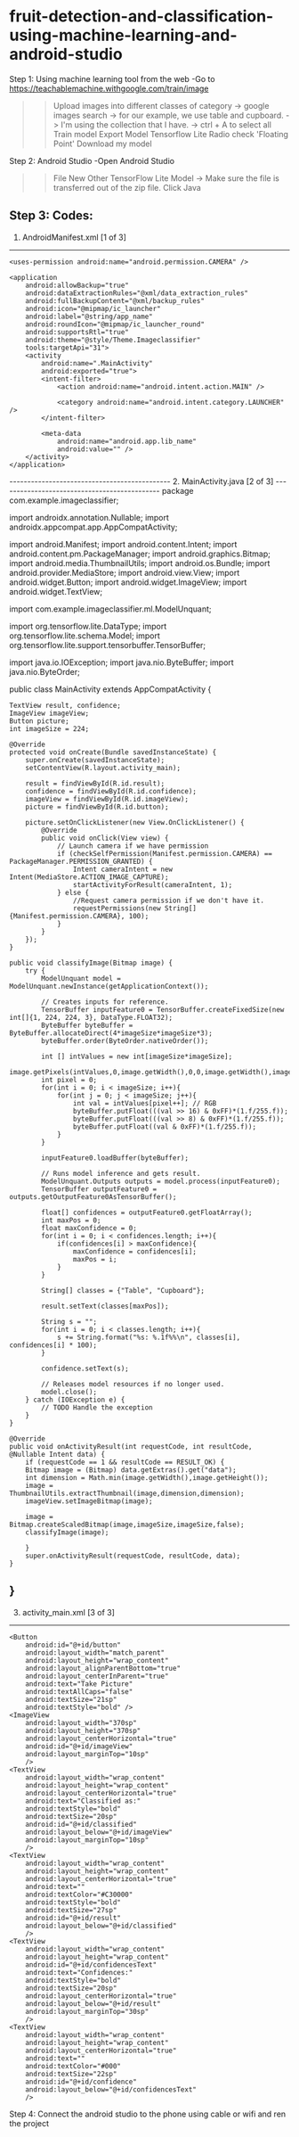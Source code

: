 # fruit-detection-and-classification-using-machine-learning-and-android-studio

Step 1: Using machine learning tool from the web
-Go to https://teachablemachine.withgoogle.com/train/image
>> Upload images into different classes of category
	-> google images search
	-> for our example, we use table and cupboard.
	-> I'm using the collection that I have.
	-> ctrl + A to select all
>> Train model
>> Export Model
>> Tensorflow Lite
>> Radio check 'Floating Point'
>> Download my model

Step 2: Android Studio
-Open Android Studio
>> File
>> New
>> Other
>> TensorFlow Lite Model
	-> Make sure the file is transferred out of the zip file.
>> Click Java

Step 3: Codes:
------------------------------------
1. AndroidManifest.xml [1 of 3]
------------------------------------
<?xml version="1.0" encoding="utf-8"?>
<manifest xmlns:android="http://schemas.android.com/apk/res/android"
    xmlns:tools="http://schemas.android.com/tools">

    <uses-permission android:name="android.permission.CAMERA" />

    <application
        android:allowBackup="true"
        android:dataExtractionRules="@xml/data_extraction_rules"
        android:fullBackupContent="@xml/backup_rules"
        android:icon="@mipmap/ic_launcher"
        android:label="@string/app_name"
        android:roundIcon="@mipmap/ic_launcher_round"
        android:supportsRtl="true"
        android:theme="@style/Theme.Imageclassifier"
        tools:targetApi="31">
        <activity
            android:name=".MainActivity"
            android:exported="true">
            <intent-filter>
                <action android:name="android.intent.action.MAIN" />

                <category android:name="android.intent.category.LAUNCHER" />
            </intent-filter>

            <meta-data
                android:name="android.app.lib_name"
                android:value="" />
        </activity>
    </application>

</manifest>
---------------------------------------------
2. MainActivity.java [2 of 3]
---------------------------------------------
package com.example.imageclassifier;

import androidx.annotation.Nullable;
import androidx.appcompat.app.AppCompatActivity;

import android.Manifest;
import android.content.Intent;
import android.content.pm.PackageManager;
import android.graphics.Bitmap;
import android.media.ThumbnailUtils;
import android.os.Bundle;
import android.provider.MediaStore;
import android.view.View;
import android.widget.Button;
import android.widget.ImageView;
import android.widget.TextView;

import com.example.imageclassifier.ml.ModelUnquant;

import org.tensorflow.lite.DataType;
import org.tensorflow.lite.schema.Model;
import org.tensorflow.lite.support.tensorbuffer.TensorBuffer;

import java.io.IOException;
import java.nio.ByteBuffer;
import java.nio.ByteOrder;

public class MainActivity extends AppCompatActivity {

    TextView result, confidence;
    ImageView imageView;
    Button picture;
    int imageSize = 224;

    @Override
    protected void onCreate(Bundle savedInstanceState) {
        super.onCreate(savedInstanceState);
        setContentView(R.layout.activity_main);

        result = findViewById(R.id.result);
        confidence = findViewById(R.id.confidence);
        imageView = findViewById(R.id.imageView);
        picture = findViewById(R.id.button);

        picture.setOnClickListener(new View.OnClickListener() {
            @Override
            public void onClick(View view) {
                // Launch camera if we have permission
                if (checkSelfPermission(Manifest.permission.CAMERA) == PackageManager.PERMISSION_GRANTED) {
                    Intent cameraIntent = new Intent(MediaStore.ACTION_IMAGE_CAPTURE);
                    startActivityForResult(cameraIntent, 1);
                } else {
                    //Request camera permission if we don't have it.
                    requestPermissions(new String[]{Manifest.permission.CAMERA}, 100);
                }
            }
        });
    }

    public void classifyImage(Bitmap image) {
        try {
            ModelUnquant model = ModelUnquant.newInstance(getApplicationContext());

            // Creates inputs for reference.
            TensorBuffer inputFeature0 = TensorBuffer.createFixedSize(new int[]{1, 224, 224, 3}, DataType.FLOAT32);
            ByteBuffer byteBuffer = ByteBuffer.allocateDirect(4*imageSize*imageSize*3);
            byteBuffer.order(ByteOrder.nativeOrder());

            int [] intValues = new int[imageSize*imageSize];
            image.getPixels(intValues,0,image.getWidth(),0,0,image.getWidth(),image.getHeight());
            int pixel = 0;
            for(int i = 0; i < imageSize; i++){
                for(int j = 0; j < imageSize; j++){
                    int val = intValues[pixel++]; // RGB
                    byteBuffer.putFloat(((val >> 16) & 0xFF)*(1.f/255.f));
                    byteBuffer.putFloat(((val >> 8) & 0xFF)*(1.f/255.f));
                    byteBuffer.putFloat((val & 0xFF)*(1.f/255.f));
                }
            }

            inputFeature0.loadBuffer(byteBuffer);

            // Runs model inference and gets result.
            ModelUnquant.Outputs outputs = model.process(inputFeature0);
            TensorBuffer outputFeature0 = outputs.getOutputFeature0AsTensorBuffer();

            float[] confidences = outputFeature0.getFloatArray();
            int maxPos = 0;
            float maxConfidence = 0;
            for(int i = 0; i < confidences.length; i++){
                if(confidences[i] > maxConfidence){
                    maxConfidence = confidences[i];
                    maxPos = i;
                }
            }

            String[] classes = {"Table", "Cupboard"};

            result.setText(classes[maxPos]);

            String s = "";
            for(int i = 0; i < classes.length; i++){
                s += String.format("%s: %.1f%%\n", classes[i], confidences[i] * 100);
            }

            confidence.setText(s);

            // Releases model resources if no longer used.
            model.close();
        } catch (IOException e) {
            // TODO Handle the exception
        }
    }

    @Override
    public void onActivityResult(int requestCode, int resultCode, @Nullable Intent data) {
        if (requestCode == 1 && resultCode == RESULT_OK) {
        Bitmap image = (Bitmap) data.getExtras().get("data");
        int dimension = Math.min(image.getWidth(),image.getHeight());
        image = ThumbnailUtils.extractThumbnail(image,dimension,dimension);
        imageView.setImageBitmap(image);

        image = Bitmap.createScaledBitmap(image,imageSize,imageSize,false);
        classifyImage(image);

        }
        super.onActivityResult(requestCode, resultCode, data);
    }
}
-----------------------------------------------
3. activity_main.xml [3 of 3]
-----------------------------------------------
<?xml version="1.0" encoding="utf-8"?>
<RelativeLayout xmlns:android="http://schemas.android.com/apk/res/android"
    xmlns:app="http://schemas.android.com/apk/res-auto"
    xmlns:tools="http://schemas.android.com/tools"
    android:layout_width="match_parent"
    android:layout_height="match_parent"
    tools:context=".MainActivity">

    <Button
        android:id="@+id/button"
        android:layout_width="match_parent"
        android:layout_height="wrap_content"
        android:layout_alignParentBottom="true"
        android:layout_centerInParent="true"
        android:text="Take Picture"
        android:textAllCaps="false"
        android:textSize="21sp"
        android:textStyle="bold" />
    <ImageView
        android:layout_width="370sp"
        android:layout_height="370sp"
        android:layout_centerHorizontal="true"
        android:id="@+id/imageView"
        android:layout_marginTop="10sp"
        />
    <TextView
        android:layout_width="wrap_content"
        android:layout_height="wrap_content"
        android:layout_centerHorizontal="true"
        android:text="Classified as:"
        android:textStyle="bold"
        android:textSize="20sp"
        android:id="@+id/classified"
        android:layout_below="@+id/imageView"
        android:layout_marginTop="10sp"
        />
    <TextView
        android:layout_width="wrap_content"
        android:layout_height="wrap_content"
        android:layout_centerHorizontal="true"
        android:text=""
        android:textColor="#C30000"
        android:textStyle="bold"
        android:textSize="27sp"
        android:id="@+id/result"
        android:layout_below="@+id/classified"
        />
    <TextView
        android:layout_width="wrap_content"
        android:layout_height="wrap_content"
        android:id="@+id/confidencesText"
        android:text="Confidences:"
        android:textStyle="bold"
        android:textSize="20sp"
        android:layout_centerHorizontal="true"
        android:layout_below="@+id/result"
        android:layout_marginTop="30sp"
        />
    <TextView
        android:layout_width="wrap_content"
        android:layout_height="wrap_content"
        android:layout_centerHorizontal="true"
        android:text=""
        android:textColor="#000"
        android:textSize="22sp"
        android:id="@+id/confidence"
        android:layout_below="@+id/confidencesText"
        />

</RelativeLayout>

Step 4: Connect the android studio to the phone using cable or wifi and ren the project


